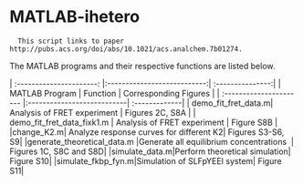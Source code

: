 # MATLAB-ihetero

      This script links to paper http://pubs.acs.org/doi/abs/10.1021/acs.analchem.7b01274. 

The MATLAB programs and their respective functions are listed below.


| :----------------------: |:---------------------------:| :---------------:|
| MATLAB Program | Function  | Corresponding Figures |
| :---------------------- |:---------------------------| :-------------|
| demo_fit_fret_data.m| Analysis of FRET experiment | Figures 2C, S8A |
| demo_fit_fret_data_fixk1.m  | Analysis of FRET experiment | Figure S8B |
|change_K2.m| Analyze response curves for different K2| Figures S3-S6, S9|
|generate_theoretical_data.m |Generate all equilibrium concentrations  | Figures 1C, S8C and S8D|
|simulate_data.m|Perform theoretical simulation| Figure S10|
|simulate_fkbp_fyn.m|Simulation of SLFpYEEI system| Figure S11|
